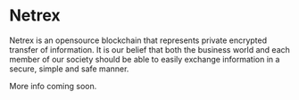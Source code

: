 # Netrex

Netrex is an opensource blockchain that represents private encrypted transfer of information. It is our belief that both the business world and each member of our society should be able to easily exchange information in a secure, simple and safe manner.

More info coming soon.
